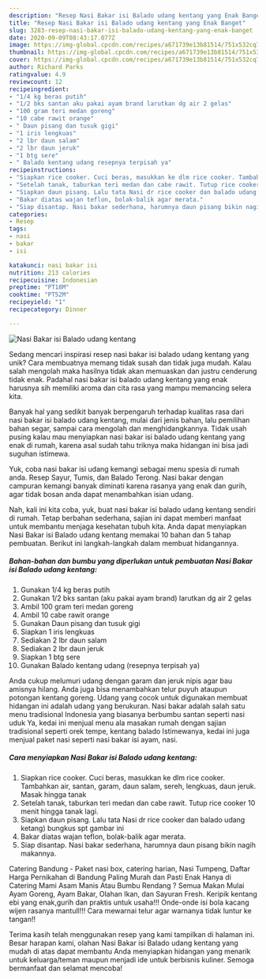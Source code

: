 ```yaml
---
description: "Resep Nasi Bakar isi Balado udang kentang yang Enak Banget"
title: "Resep Nasi Bakar isi Balado udang kentang yang Enak Banget"
slug: 3283-resep-nasi-bakar-isi-balado-udang-kentang-yang-enak-banget
date: 2020-09-09T08:43:17.077Z
image: https://img-global.cpcdn.com/recipes/a671739e13b81514/751x532cq70/nasi-bakar-isi-balado-udang-kentang-foto-resep-utama.jpg
thumbnail: https://img-global.cpcdn.com/recipes/a671739e13b81514/751x532cq70/nasi-bakar-isi-balado-udang-kentang-foto-resep-utama.jpg
cover: https://img-global.cpcdn.com/recipes/a671739e13b81514/751x532cq70/nasi-bakar-isi-balado-udang-kentang-foto-resep-utama.jpg
author: Richard Parks
ratingvalue: 4.9
reviewcount: 12
recipeingredient:
- "1/4 kg beras putih"
- "1/2 bks santan aku pakai ayam brand larutkan dg air 2 gelas"
- "100 gram teri medan goreng"
- "10 cabe rawit orange"
- " Daun pisang dan tusuk gigi"
- "1 iris lengkuas"
- "2 lbr daun salam"
- "2 lbr daun jeruk"
- "1 btg sere"
- " Balado kentang udang resepnya terpisah ya"
recipeinstructions:
- "Siapkan rice cooker. Cuci beras, masukkan ke dlm rice cooker. Tambahkan air, santan, garam, daun salam, sereh, lengkuas, daun jeruk. Masak hingga tanak"
- "Setelah tanak, taburkan teri medan dan cabe rawit. Tutup rice cooker 10 menit hingga tanak lagi."
- "Siapkan daun pisang. Lalu tata Nasi dr rice cooker dan balado udang ketang) bungkus spt gambar ini"
- "Bakar diatas wajan teflon, bolak-balik agar merata."
- "Siap disantap. Nasi bakar sederhana, harumnya daun pisang bikin nagih makannya."
categories:
- Resep
tags:
- nasi
- bakar
- isi

katakunci: nasi bakar isi 
nutrition: 213 calories
recipecuisine: Indonesian
preptime: "PT18M"
cooktime: "PT52M"
recipeyield: "1"
recipecategory: Dinner

---
```



![Nasi Bakar isi Balado udang kentang](https://img-global.cpcdn.com/recipes/a671739e13b81514/751x532cq70/nasi-bakar-isi-balado-udang-kentang-foto-resep-utama.jpg)

Sedang mencari inspirasi resep nasi bakar isi balado udang kentang yang unik? Cara membuatnya memang tidak susah dan tidak juga mudah. Kalau salah mengolah maka hasilnya tidak akan memuaskan dan justru cenderung tidak enak. Padahal nasi bakar isi balado udang kentang yang enak harusnya sih memiliki aroma dan cita rasa yang mampu memancing selera kita.

Banyak hal yang sedikit banyak berpengaruh terhadap kualitas rasa dari nasi bakar isi balado udang kentang, mulai dari jenis bahan, lalu pemilihan bahan segar, sampai cara mengolah dan menghidangkannya. Tidak usah pusing kalau mau menyiapkan nasi bakar isi balado udang kentang yang enak di rumah, karena asal sudah tahu triknya maka hidangan ini bisa jadi suguhan istimewa.

Yuk, coba nasi bakar isi udang kemangi sebagai menu spesia di rumah anda. Resep Sayur, Tumis, dan Balado Terong. Nasi bakar dengan campuran kemangi banyak diminati karena rasanya yang enak dan gurih, agar tidak bosan anda dapat menambahkan isian udang.


Nah, kali ini kita coba, yuk, buat nasi bakar isi balado udang kentang sendiri di rumah. Tetap berbahan sederhana, sajian ini dapat memberi manfaat untuk membantu menjaga kesehatan tubuh kita. Anda dapat menyiapkan Nasi Bakar isi Balado udang kentang memakai 10 bahan dan 5 tahap pembuatan. Berikut ini langkah-langkah dalam membuat hidangannya.

<!--inarticleads1-->

##### Bahan-bahan dan bumbu yang diperlukan untuk pembuatan Nasi Bakar isi Balado udang kentang:

1. Gunakan 1/4 kg beras putih
1. Gunakan 1/2 bks santan (aku pakai ayam brand) larutkan dg air 2 gelas
1. Ambil 100 gram teri medan goreng
1. Ambil 10 cabe rawit orange
1. Gunakan  Daun pisang dan tusuk gigi
1. Siapkan 1 iris lengkuas
1. Sediakan 2 lbr daun salam
1. Sediakan 2 lbr daun jeruk
1. Siapkan 1 btg sere
1. Gunakan  Balado kentang udang (resepnya terpisah ya)


Anda cukup melumuri udang dengan garam dan jeruk nipis agar bau amisnya hilang. Anda juga bisa menambahkan telur puyuh ataupun potongan kentang goreng. Udang yang cocok untuk digunakan membuat hidangan ini adalah udang yang berukuran. Nasi bakar adalah salah satu menu tradisional Indonesia yang biasanya berbumbu santan seperti nasi uduk Ya, kedai ini menjual menu ala masakan rumah dengan sajian tradisional seperti orek tempe, kentang balado Istimewanya, kedai ini juga menjual paket nasi seperti nasi bakar isi ayam, nasi. 

<!--inarticleads2-->

##### Cara menyiapkan Nasi Bakar isi Balado udang kentang:

1. Siapkan rice cooker. Cuci beras, masukkan ke dlm rice cooker. Tambahkan air, santan, garam, daun salam, sereh, lengkuas, daun jeruk. Masak hingga tanak
1. Setelah tanak, taburkan teri medan dan cabe rawit. Tutup rice cooker 10 menit hingga tanak lagi.
1. Siapkan daun pisang. Lalu tata Nasi dr rice cooker dan balado udang ketang) bungkus spt gambar ini
1. Bakar diatas wajan teflon, bolak-balik agar merata.
1. Siap disantap. Nasi bakar sederhana, harumnya daun pisang bikin nagih makannya.


Catering Bandung - Paket nasi box, catering harian, Nasi Tumpeng, Daftar Harga Pernikahan di Bandung Paling Murah dan Pasti Enak Hanya di Catering Mami Asam Manis Atau Bumbu Rendang ? Semua Makan Mulai Ayam Goreng, Ayam Bakar, Olahan Ikan, dan Sayuran Fresh. Keripik kentang ebi yang enak,gurih dan praktis untuk usaha!!! Onde-onde isi bola kacang wijen rasanya mantull!!! Cara mewarnai telur agar warnanya tidak luntur ke tangan!! 

Terima kasih telah menggunakan resep yang kami tampilkan di halaman ini. Besar harapan kami, olahan Nasi Bakar isi Balado udang kentang yang mudah di atas dapat membantu Anda menyiapkan hidangan yang menarik untuk keluarga/teman maupun menjadi ide untuk berbisnis kuliner. Semoga bermanfaat dan selamat mencoba!
